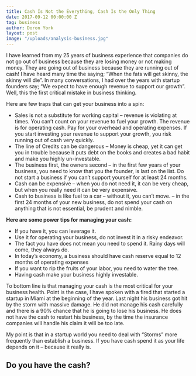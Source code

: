 ```yaml
---
title: Cash Is Not the Everything, Cash Is the Only Thing
date: 2017-09-12 00:00:00 Z
tag: business
author: Doron York
layout: post
image: "/uploads/analysis-business.jpg"
---
```


I have learned from my 25 years of business experience that companies do not go out of business because they are losing money or not making money. They are going out of business because they are running out of cash!
I have heard many time the saying; “When the fats will get skinny, the skinny will die”. In many conversations, I had over the years with startup founders say; “We expect to have enough revenue to support our growth”. Well, this the first critical mistake in business thinking.

Here are few traps that can get your business into a spin:

* Sales is not a substitute for working capital – revenue is violating at times. You can’t count on your revenue to fuel your growth. The revenue is for operating cash. Pay for your overhead and operating expenses. If you start investing your revenue to support your growth, you risk running out of cash very quickly.
* The line of Credits can be dangerous – Money is cheap, yet it can get you in trouble because it puts debt on the books and creates a bad habit and make you highly un-investable.
* The business first, the owners second – in the first few years of your business, you need to know that you the founder, is last on the list. Do not start a business if you can’t support yourself for at least 24 months.
* Cash can be expensive – when you do not need it, it can be very cheap, but when you really need it can be very expensive.
* Cash to business is like fuel to a car – without it, you can’t move. – in the first 24 months of your new business, do not spend your cash on anything that is not essential, be prudent and nimble.

**Here are some power tips for managing your cash:**

* If you have it, you can leverage it.
* Use it for operating your business, do not invest it in a risky endeavor.
* The fact you have does not mean you need to spend it. Rainy days will come, they always do.
* In today’s economy, a business should have cash reserve equal to 12 months of operating expenses
* If you want to rip the fruits of your labor, you need to water the tree.
* Having cash make your business highly investable.

To bottom line is that managing your cash is the most critical for your business health. Point is the case, I have spoken with a fired that started a startup in Miami at the beginning of the year. Last night his business got hit by the storm with massive damage. He did not manage his cash carefully and there is a 90% chance that he is going to lose his business. He does not have the cash to restart his business, by the time the insurance companies will handle his claim it will be too late.

My point is that in a startup world you need to deal with “Storms” more frequently than establish a business. If you have cash spend it as your life depends on it – because it really is.

## Do you have the cash?
